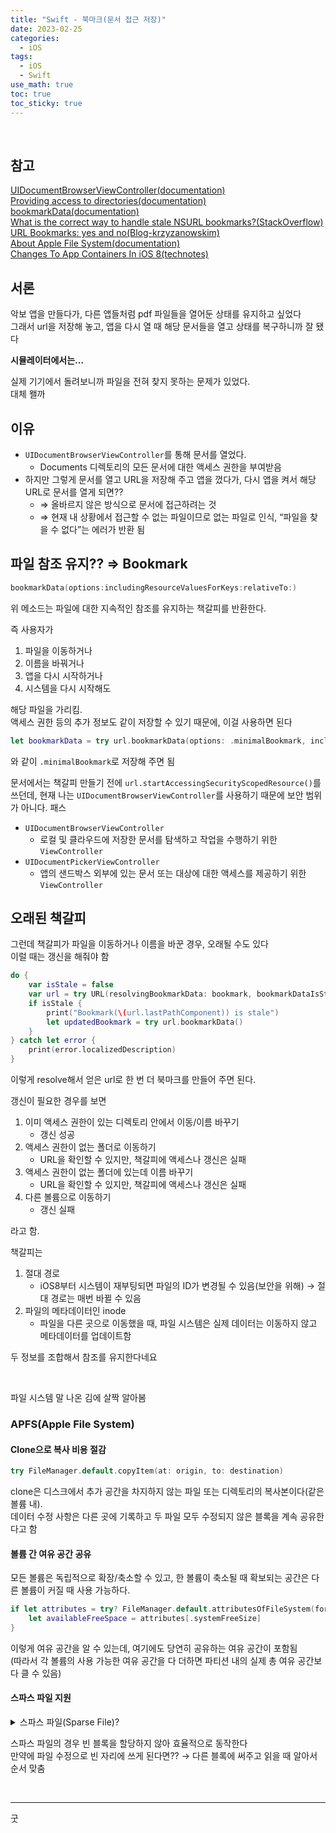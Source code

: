 ```yaml
---
title: "Swift - 북마크(문서 접근 저장)"
date: 2023-02-25
categories:
  - iOS
tags:
  - iOS
  - Swift
use_math: true
toc: true
toc_sticky: true
---
```

<br>

## 참고

[UIDocumentBrowserViewController(documentation)](https://developer.apple.com/documentation/uikit/uidocumentbrowserviewcontroller)  
[Providing access to directories(documentation)](https://developer.apple.com/documentation/uikit/view_controllers/providing_access_to_directories)  
[bookmarkData(documentation)](https://developer.apple.com/documentation/foundation/nsurl/1417795-bookmarkdata)  
[What is the correct way to handle stale NSURL bookmarks?(StackOverflow)](https://stackoverflow.com/questions/23954662/what-is-the-correct-way-to-handle-stale-nsurl-bookmarks)  
[URL Bookmarks: yes and no(Blog-krzyzanowskim)](https://blog.krzyzanowskim.com/2019/12/05/url-bookmark-yes-and-no/)  
[About Apple File System(documentation)](https://developer.apple.com/documentation/foundation/file_system/about_apple_file_system)  
[Changes To App Containers In iOS 8(technotes)](https://developer.apple.com/library/archive/technotes/tn2406/_index.html)  

## 서론

악보 앱을 만들다가, 다른 앱들처럼 pdf 파일들을 열어둔 상태를 유지하고 싶었다  
그래서 url을 저장해 놓고, 앱을 다시 열 때 해당 문서들을 열고 상태를 복구하니까 잘 됐다  

**시뮬레이터에서는…**

실제 기기에서 돌려보니까 파일을 전혀 찾지 못하는 문제가 있었다.  
대체 왤까

## 이유
- `UIDocumentBrowserViewController`를 통해 문서를 열었다.
    - Documents 디렉토리의 모든 문서에 대한 액세스 권한을 부여받음
- 하지만 그렇게 문서를 열고 URL을 저장해 주고 앱을 껐다가, 다시 앱을 켜서 해당 URL로 문서를 열게 되면??
    - ⇒ 올바르지 않은 방식으로 문서에 접근하려는 것
    - ⇒ 현재 내 상황에서 접근할 수 없는 파일이므로 없는 파일로 인식, “파일을 찾을 수 없다”는 에러가 반환 됨

## 파일 참조 유지?? ⇒ Bookmark
```swift
bookmarkData(options:includingResourceValuesForKeys:relativeTo:)
```
위 메소드는 파일에 대한 지속적인 참조를 유지하는 책갈피를 반환한다.

즉 사용자가

1. 파일을 이동하거나
2. 이름을 바꿔거나
3. 앱을 다시 시작하거나
4. 시스템을 다시 시작해도

해당 파일을 가리킴.  
액세스 권한 등의 추가 정보도 같이 저장할 수 있기 때문에, 이걸 사용하면 된다

```swift
let bookmarkData = try url.bookmarkData(options: .minimalBookmark, includingResourceValuesForKeys: nil, relativeTo: nil)
```
와 같이 `.minimalBookmark`로 저장해 주면 됨

문서에서는 책갈피 만들기 전에 `url.startAccessingSecurityScopedResource()`를 쓰던데, 현재 나는 `UIDocumentBrowserViewController`를 사용하기 때문에 보안 범위가 아니다. 패스

- `UIDocumentBrowserViewController`
    - 로컬 및 클라우드에 저장한 문서를 탐색하고 작업을 수행하기 위한 `ViewController`
- `UIDocumentPickerViewController`
    - 앱의 샌드박스 외부에 있는 문서 또는 대상에 대한 액세스를 제공하기 위한 `ViewController`

## 오래된 책갈피
그런데 책갈피가 파일을 이동하거나 이름을 바꾼 경우, 오래될 수도 있다  
이럴 때는 갱신을 해줘야 함
```swift
do {
    var isStale = false
    var url = try URL(resolvingBookmarkData: bookmark, bookmarkDataIsStale: &isStale)
    if isStale {
        print("Bookmark(\(url.lastPathComponent)) is stale")
        let updatedBookmark = try url.bookmarkData()
    }
} catch let error {
    print(error.localizedDescription)
}
```
이렇게 resolve해서 얻은 url로 한 번 더 북마크를 만들어 주면 된다.

갱신이 필요한 경우를 보면

1. 이미 액세스 권한이 있는 디렉토리 안에서 이동/이름 바꾸기
    - 갱신 성공
2. 액세스 권한이 없는 폴더로 이동하기
    - URL을 확인할 수 있지만, 책갈피에 액세스나 갱신은 실패
3. 액세스 권한이 없는 폴더에 있는데 이름 바꾸기
    - URL을 확인할 수 있지만, 책갈피에 액세스나 갱신은 실패
4. 다른 볼륨으로 이동하기
    - 갱신 실패

라고 함.

책갈피는

1. 절대 경로
    - iOS8부터 시스템이 재부팅되면 파일의 ID가 변경될 수 있음(보안을 위해) → 절대 경로는 매번 바뀔 수 있음
2. 파일의 메타데이터인 inode
    - 파일을 다른 곳으로 이동했을 때, 파일 시스템은 실제 데이터는 이동하지 않고 메타데이터를 업데이트함

두 정보를 조합해서 참조를 유지한다네요

<br>

파일 시스템 말 나온 김에 살짝 알아봄

### APFS(Apple File System)

#### Clone으로 복사 비용 절감

```swift
try FileManager.default.copyItem(at: origin, to: destination)
```
clone은 디스크에서 추가 공간을 차지하지 않는 파일 또는 디렉토리의 복사본이다(같은 볼륨 내).  
데이터 수정 사항은 다른 곳에 기록하고 두 파일 모두 수정되지 않은 블록을 계속 공유한다고 함

#### 볼륨 간 여유 공간 공유

모든 볼륨은 독립적으로 확장/축소할 수 있고, 한 볼륨이 축소될 때 확보되는 공간은 다른 볼륨이 커질 때 사용 가능하다.

```swift
if let attributes = try? FileManager.default.attributesOfFileSystem(forPath: "/") {
    let availableFreeSpace = attributes[.systemFreeSize] 
}
```
이렇게 여유 공간을 알 수 있는데, 여기에도 당연히 공유하는 여유 공간이 포함됨  
(따라서 각 볼륨의 사용 가능한 여유 공간을 다 더하면 파티션 내의 실제 총 여유 공간보다 클 수 있음)

#### 스파스 파일 지원

<details>
<summary>스파스 파일(Sparse File)?</summary>
<div markdown="1">

큰 파일이 있는데, 빈 바이트가 많은 경우 이걸 전부 저장하는 건 비효율적  
→ 빈 부분을 설명하는 메타 데이터를 대신 저장하자  
즉 파일 전체의 크기를 할당할 필요 없이, 실제 데이터가 존재하는 영역만 생성한다.

</div>
</details>

스파스 파일의 경우 빈 블록을 할당하지 않아 효율적으로 동작한다  
만약에 파일 수정으로 빈 자리에 쓰게 된다면?? → 다른 블록에 써주고 읽을 때 알아서 순서 맞춤


<br>

---

굿


<br>
